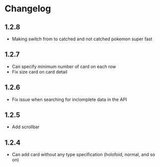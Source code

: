 # Changelog

## 1.2.8

- Making switch from to catched and not catched pokemon super fast

## 1.2.7

- Can specify minimum number of card on each row
- Fix size card on card detail

## 1.2.6

- Fix issue when searching for inclomplete data in the API

## 1.2.5

- Add scrollbar

## 1.2.4

- Can add card without any type specification (holofoid, normal, and so on)
